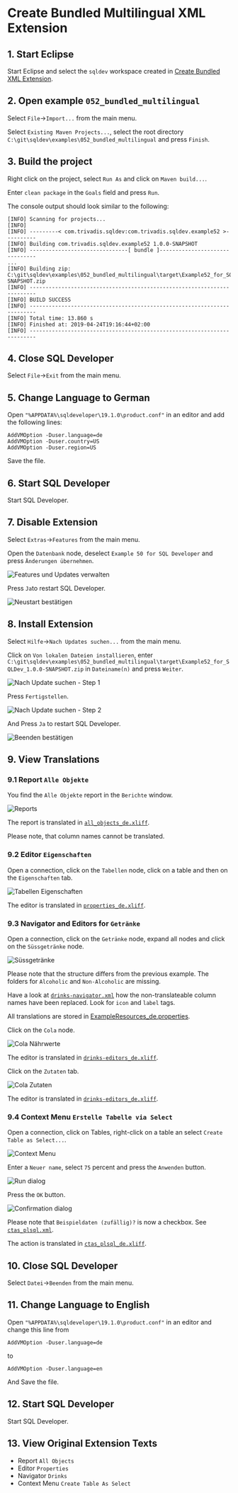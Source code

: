 # Create Bundled Multilingual XML Extension

## 1. Start Eclipse

Start Eclipse and select the `sqldev` workspace created in [Create Bundled XML Extension](https://github.com/PhilippSalvisberg/sqldev/tree/master/workshop/050_create_bundled_xml_extension).

## 2. Open example `052_bundled_multilingual`

Select `File`->`Import...` from the main menu.

Select `Existing Maven Projects...`, select the root directory `C:\git\sqldev\examples\052_bundled_multilingual` and press `Finish`.

## 3. Build the project

Right click on the project, select `Run As` and click on `Maven build...`.

Enter `clean package` in the `Goals` field and press `Run`.

The console output should look similar to the following:

```text
[INFO] Scanning for projects...
[INFO] 
[INFO] ---------< com.trivadis.sqldev:com.trivadis.sqldev.example52 >----------
[INFO] Building com.trivadis.sqldev.example52 1.0.0-SNAPSHOT
[INFO] -------------------------------[ bundle ]-------------------------------
...
[INFO] Building zip: C:\git\sqldev\examples\052_bundled_multilingual\target\Example52_for_SQLDev_1.0.0-SNAPSHOT.zip
[INFO] ------------------------------------------------------------------------
[INFO] BUILD SUCCESS
[INFO] ------------------------------------------------------------------------
[INFO] Total time: 13.860 s
[INFO] Finished at: 2019-04-24T19:16:44+02:00
[INFO] ------------------------------------------------------------------------
```

## 4. Close SQL Developer

Select `File`->`Exit` from the main menu.

## 5. Change Language to German

Open `"%APPDATA%\sqldeveloper\19.1.0\product.conf"` in an editor and add the following lines:

```text
AddVMOption -Duser.language=de	
AddVMOption -Duser.country=US
AddVMOption -Duser.region=US
```

Save the file.

## 6. Start SQL Developer

Start SQL Developer.

## 7. Disable Extension

Select `Extras`->`Features` from the main menu.

Open the `Datenbank` node, deselect `Example 50 for SQL Developer` and press `Änderungen übernehmen`.

![Features und Updates verwalten](./images/features_und_updates_verwalten.png)

Press `Ja`to restart SQL Developer.

![Neustart bestätigen](./images/neustart_bestaetigen.png)

## 8. Install Extension

Select `Hilfe`->`Nach Updates suchen...` from the main menu.

Click on `Von lokalen Dateien installieren`, enter `C:\git\sqldev\examples\052_bundled_multilingual\target\Example52_for_SQLDev_1.0.0-SNAPSHOT.zip` in `Dateiname(n)` and press `Weiter`.

![Nach Update suchen - Step 1](./images/nach_updates_suchen_1.png)

Press `Fertigstellen`.

![Nach Update suchen - Step 2](./images/nach_updates_suchen_2.png)

And Press `Ja` to restart SQL Developer.

![Beenden bestätigen](./images/beenden_bestaetigen.png)

## 9. View Translations

### 9.1 Report `Alle Objekte`

You find the `Alle Objekte` report in the `Berichte` window.

![Reports](./images/berichte.png)

The report is translated in [`all_objects_de.xliff`](https://github.com/PhilippSalvisberg/sqldev/blob/master/examples/052_bundled_multilingual/src/main/resources/com/trivadis/sqldev/example52/report/all_objects_de.xliff#L6-L7).

Please note, that column names cannot be translated.

### 9.2 Editor `Eigenschaften`

Open a connection, click on the `Tabellen` node, click on a table and then on the `Eigenschaften` tab.

![Tabellen Eigenschaften](./images/tabellen_eigenschaften.png)

The editor is translated in [`properties_de.xliff`](https://github.com/PhilippSalvisberg/sqldev/blob/master/examples/052_bundled_multilingual/src/main/resources/com/trivadis/sqldev/example52/editor/properties_de.xliff#L6-L7).

### 9.3 Navigator and Editors for `Getränke`

Open a connection, click on the `Getränke` node, expand all nodes and click on the `Süssgetränke` node.

![Süssgetränke](./images/soft-drinks.png)

Please note that the structure differs from the previous example. The folders for `Alcoholic` and `Non-Alcoholic` are missing. 

Have a look at [`drinks-navigator.xml`](https://github.com/PhilippSalvisberg/sqldev/blob/master/examples/052_bundled_multilingual/src/main/resources/com/trivadis/sqldev/example52/navigator/drinks-navigator.xml) how the non-translateable column names have been replaced. Look for `icon` and `label` tags.

All translations are stored in [ExampleResources_de.properties](https://github.com/PhilippSalvisberg/sqldev/blob/master/examples/052_bundled_multilingual/src/main/resources/com/trivadis/sqldev/example52/ExampleResources_de.properties).

Click on the `Cola` node.

![Cola Nährwerte](./images/cola_nutrition.png)

The editor is translated in [`drinks-editors_de.xliff`](https://github.com/PhilippSalvisberg/sqldev/blob/master/examples/052_bundled_multilingual/src/main/resources/com/trivadis/sqldev/example52/editor/drinks-editors_de.xliff#L6-L7).

Click on the `Zutaten` tab.

![Cola Zutaten](./images/cola_ingredients.png)

The editor is translated in [`drinks-editors_de.xliff`](https://github.com/PhilippSalvisberg/sqldev/blob/master/examples/052_bundled_multilingual/src/main/resources/com/trivadis/sqldev/example52/editor/drinks-editors_de.xliff#L10-L11).

### 9.4 Context Menu `Erstelle Tabelle via Select`

Open a connection, click on Tables, right-click on a table an select `Create Table as Select...`.

![Context Menu](./images/ctas_context_menu.png)

Enter a `Neuer name`, select `75` percent and press the `Anwenden` button.

![Run dialog](./images/run_dialog.png)

Press the `OK` button.

![Confirmation dialog](./images/confirmation_dialog.png)

Please note that `Beispieldaten (zufällig)?` is now a checkbox. See [`ctas_plsql.xml`](https://github.com/PhilippSalvisberg/sqldev/blob/master/examples/052_bundled_multilingual/src/main/resources/com/trivadis/sqldev/example52/action/ctas_plsql.xml#L11-L14).

The action is translated in [`ctas_plsql_de.xliff`](https://github.com/PhilippSalvisberg/sqldev/blob/master/examples/052_bundled_multilingual/src/main/resources/com/trivadis/sqldev/example52/action/ctas_plsql_de.xliff#L5-L28).

## 10. Close SQL Developer

Select `Datei`->`Beenden` from the main menu.

## 11. Change Language to English

Open `"%APPDATA%\sqldeveloper\19.1.0\product.conf"` in an editor and change this line from

```text
AddVMOption -Duser.language=de	
```

to 

```text
AddVMOption -Duser.language=en
```

And Save the file.

## 12. Start SQL Developer

Start SQL Developer.

## 13. View Original Extension Texts

- Report `All Objects`
- Editor `Properties`
- Navigator `Drinks`
- Context Menu `Create Table As Select`
